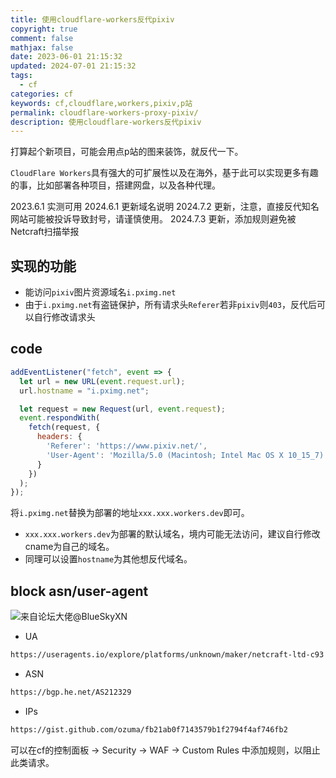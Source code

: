 ```yaml
---
title: 使用cloudflare-workers反代pixiv
copyright: true
comment: false
mathjax: false
date: 2023-06-01 21:15:32
updated: 2024-07-01 21:15:32
tags:
  - cf
categories: cf
keywords: cf,cloudflare,workers,pixiv,p站
permalink: cloudflare-workers-proxy-pixiv/
description: 使用cloudflare-workers反代pixiv
---
```

打算起个新项目，可能会用点p站的图来装饰，就反代一下。

`CloudFlare Workers`具有强大的可扩展性以及在海外，基于此可以实现更多有趣的事，比如部署各种项目，搭建网盘，以及各种代理。

2023.6.1 实测可用
2024.6.1 更新域名说明
2024.7.2 更新，注意，直接反代知名网站可能被投诉导致封号，请谨慎使用。
2024.7.3 更新，添加规则避免被Netcraft扫描举报
<!--more-->
## 实现的功能

- 能访问`pixiv`图片资源域名`i.pximg.net`
- 由于`i.pximg.net`有盗链保护，所有请求头`Referer`若非`pixiv`则`403`，反代后可以自行修改请求头

## code

```js
addEventListener("fetch", event => {
  let url = new URL(event.request.url);
  url.hostname = "i.pximg.net";

  let request = new Request(url, event.request);
  event.respondWith(
    fetch(request, {
      headers: {
        'Referer': 'https://www.pixiv.net/',
        'User-Agent': 'Mozilla/5.0 (Macintosh; Intel Mac OS X 10_15_7) AppleWebKit/537.36 (KHTML, like Gecko) Chrome/126.0.0.0 Safari/537.36'
      }
    })
  );
});
```

将`i.pximg.net`替换为部署的地址`xxx.xxx.workers.dev`即可。

- `xxx.xxx.workers.dev`为部署的默认域名，境内可能无法访问，建议自行修改cname为自己的域名。
- 同理可以设置`hostname`为其他想反代域名。

## block asn/user-agent

![来自论坛大佬@BlueSkyXN](https://img.tucang.cc/api/image/show/9eb988fdbc0724c97e90856dd905c245)

- UA

```txt
https://useragents.io/explore/platforms/unknown/maker/netcraft-ltd-c93
```

- ASN

```txt
https://bgp.he.net/AS212329
```

- IPs

```txt
https://gist.github.com/ozuma/fb21ab0f7143579b1f2794f4af746fb2
```

可以在cf的控制面板 -> Security -> WAF -> Custom Rules 中添加规则，以阻止此类请求。
